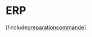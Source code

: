 # ERP

[!include[preparationcommande](erp.preparationcommande.autogen.md)]














































































































